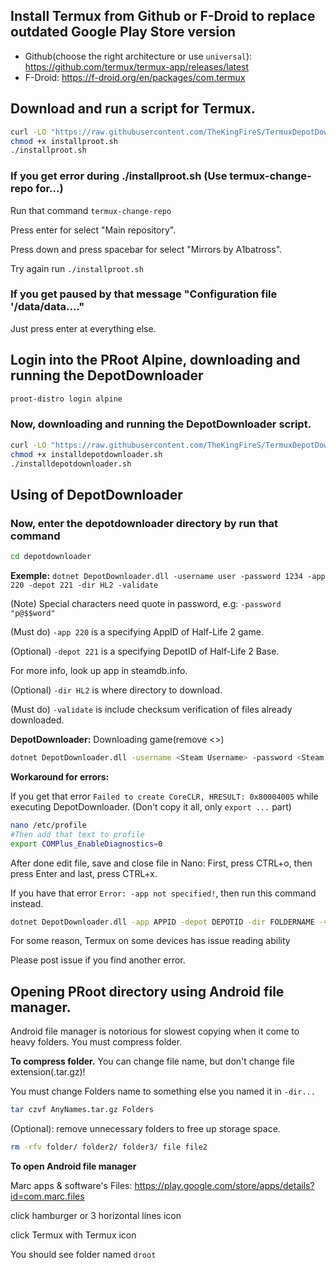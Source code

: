

## Install Termux from Github or F-Droid to replace outdated Google Play Store version
 - Github(choose the right architecture or use ``universal``): https://github.com/termux/termux-app/releases/latest
 - F-Droid: https://f-droid.org/en/packages/com.termux
## Download and run a script for Termux.
```bash
curl -LO "https://raw.githubusercontent.com/TheKingFireS/TermuxDepotDownloader/alpine/installproot.sh"
chmod +x installproot.sh
./installproot.sh
```
### If you get error during ./installproot.sh (Use termux-change-repo for...)

Run that command ``termux-change-repo``

Press enter for select "Main repository".

Press down and press spacebar for select "Mirrors by A1batross".

Try again run ``./installproot.sh``

### If you get paused by that message "Configuration file '/data/data...."

Just press enter at everything else.
## Login into the PRoot Alpine, downloading and running the DepotDownloader
```bash
proot-distro login alpine
```
### Now, downloading and running the DepotDownloader script.
```bash
curl -LO "https://raw.githubusercontent.com/TheKingFireS/TermuxDepotDownloader/alpine/installdepotdownloader.sh"
chmod +x installdepotdownloader.sh
./installdepotdownloader.sh
```
## Using of DepotDownloader
### Now, enter the depotdownloader directory by run that command
```bash
cd depotdownloader
```
**Exemple:** ``dotnet DepotDownloader.dll -username user -password 1234 -app 220 -depot 221 -dir HL2 -validate``

(Note) Special characters need quote in password, e.g: ``-password "p@$$word"``

(Must do) ``-app 220`` is a specifying AppID of Half-Life 2 game.

(Optional) ``-depot 221`` is a specifying DepotID of Half-Life 2 Base.

For more info, look up app in steamdb.info.

(Optional) ``-dir HL2`` is where directory to download.

(Must do) ``-validate`` is include checksum verification of files already downloaded.

**DepotDownloader:** Downloading game(remove <>)
```bash
dotnet DepotDownloader.dll -username <Steam Username> -password <Steam Password> -remember-password -app APPID -depot DEPOTID -dir FOLDERNAME -validate
```
**Workaround for errors:**

If you get that error ``Failed to create CoreCLR, HRESULT: 0x80004005`` while executing DepotDownloader. (Don't copy it all, only ``export ...`` part)
```bash
nano /etc/profile
#Then add that text to profile
export COMPlus_EnableDiagnostics=0
```
After done edit file, save and close file in Nano:
First, press CTRL+o, then press Enter and last, press CTRL+x.

If you have that error ``Error: -app not specified!``, then run this command instead.
```bash
dotnet DepotDownloader.dll -app APPID -depot DEPOTID -dir FOLDERNAME -validate -username <Steam Username> -password <Steam Password> -remember-password
```
For some reason, Termux on some devices has issue reading ability

Please post issue if you find another error.

## Opening PRoot directory using Android file manager.
Android file manager is notorious for slowest copying when it come to heavy folders. You must compress folder.

**To compress folder.** You can change file name, but don't change file extension(.tar.gz)!

You must change Folders name to something else you named it in ``-dir...``

```bash
tar czvf AnyNames.tar.gz Folders
```
(Optional): remove unnecessary folders to free up storage space.
```bash
rm -rfv folder/ folder2/ folder3/ file file2
```

**To open Android file manager**

Marc apps & software's Files: https://play.google.com/store/apps/details?id=com.marc.files

click hamburger or 3 horizontal lines icon

click Termux with Termux icon

You should see folder named ``droot``
